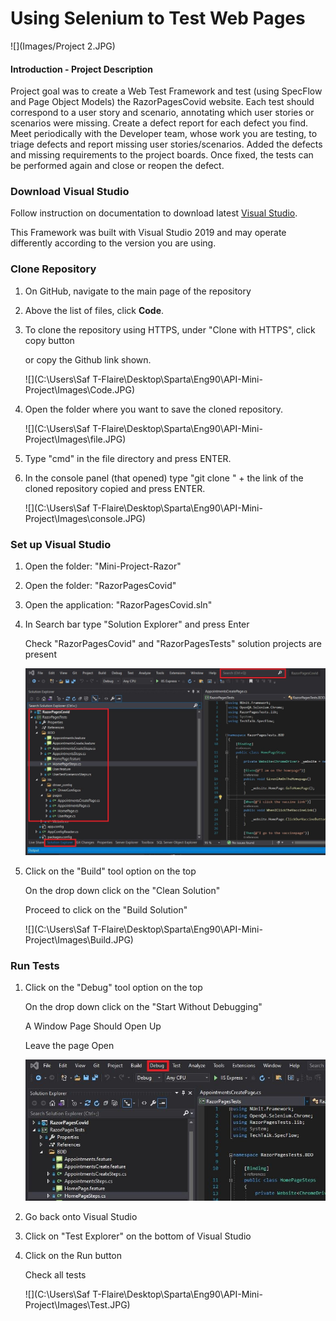 # Using Selenium to Test Web Pages

![](Images/Project 2.JPG)

#### Introduction - Project Description

Project goal was to create a Web Test Framework and test (using SpecFlow and Page Object Models) the RazorPagesCovid website.
Each test should correspond to a user story and scenario, annotating which user stories or scenarios were missing.  Create a defect report for each defect you find.
Meet periodically with the Developer team, whose work you are testing, to triage defects and report missing user stories/scenarios. Added the defects and missing requirements to the project boards.  Once fixed, the tests can be performed again and close or reopen the defect.

### Download Visual Studio

Follow instruction on documentation to download latest [Visual Studio](https://docs.microsoft.com/en-us/visualstudio/install/install-visual-studio?view=vs-2019).

This Framework was built with Visual Studio 2019 and may operate differently according to the version you are using.

### Clone Repository 

1. On GitHub, navigate to the main page of the repository

2. Above the list of files, click **Code**.

3. To clone the repository using HTTPS, under "Clone with HTTPS", click copy button 

   or copy the Github link shown.

   ![](C:\Users\Saf T-Flaire\Desktop\Sparta\Eng90\API-Mini-Project\Images\Code.JPG)

4. Open the folder where you want to save the cloned repository.

   ![](C:\Users\Saf T-Flaire\Desktop\Sparta\Eng90\API-Mini-Project\Images\file.JPG)

5. Type "cmd" in the file directory and press ENTER.

6. In the console panel (that opened) type "git clone " + the link of the cloned repository copied and press ENTER.

   ![](C:\Users\Saf T-Flaire\Desktop\Sparta\Eng90\API-Mini-Project\Images\console.JPG)

### Set up Visual Studio

1. Open the folder: "Mini-Project-Razor"

2. Open the folder: "RazorPagesCovid"

3. Open the application: "RazorPagesCovid.sln"

4. In Search bar type "Solution Explorer" and press Enter

   Check "RazorPagesCovid" and  "RazorPagesTests" solution projects are present

   ![](Images/Folders.JPG)

5. Click on the "Build" tool option on the top

   On the drop down click on the "Clean Solution"

   Proceed to click on the "Build Solution"

   ![](C:\Users\Saf T-Flaire\Desktop\Sparta\Eng90\API-Mini-Project\Images\Build.JPG)

   

### Run Tests

1. Click on the "Debug" tool option on the top

   On the drop down click on the "Start Without Debugging"

   A Window Page Should Open Up

   Leave the page Open

   ![](Images/Debug.JPG)

2. Go back onto Visual Studio

3. Click on "Test Explorer" on the bottom of Visual Studio

4. Click on the Run button

   Check all tests

   ![](C:\Users\Saf T-Flaire\Desktop\Sparta\Eng90\API-Mini-Project\Images\Test.JPG)

   